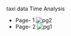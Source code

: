 taxi data Time Analysis

* Page- 1
![pg2](https://github.com/dhruvpahuja12/analysis_porjects/assets/137178237/9c5277ff-180c-4f24-a85c-6855e1ad1c6d)
* Page- 2
![pg1](https://github.com/dhruvpahuja12/analysis_porjects/assets/137178237/a8380801-5216-4a1e-81f1-9bee1a87e853)
